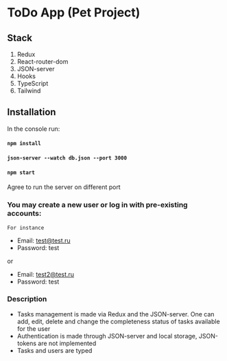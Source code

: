 # ToDo App (Pet Project)

## Stack

1) Redux
2) React-router-dom
3) JSON-server
4) Hooks
5) TypeScript
6) Tailwind

## Installation

In the console run:

#### `npm install`
#### `json-server --watch db.json --port 3000`
#### `npm start`
Agree to run the server on different port

### You may create a new user or log in with pre-existing accounts:

`For instance`

* Email: test@test.ru
* Password: test

or

* Email: test2@test.ru
* Password: test

### Description

* Tasks management is made via Redux and the JSON-server. One can add, edit,
delete and change the completeness status of tasks available
for the user
* Authentication is made through JSON-server and local storage,
JSON-tokens are not implemented
* Tasks and users are typed
